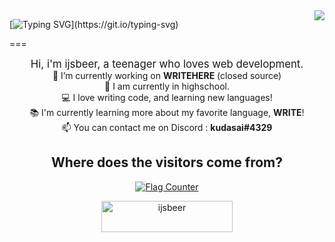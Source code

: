 <img align="right" src="https://visitor-badge.laobi.icu/badge?page_id=ijsbeerr">

[![Typing SVG](https://readme-typing-svg.herokuapp.com?font=Fira+Code&size=21&duration=6000&pause=1000&width=435&lines=Hello%2C+i'm+ijsbeer+and+i+%E2%99%A1+web+development.)](https://git.io/typing-svg)

===
<br>
<p align="center">
  <big>Hi, i'm ijsbeer, a teenager who loves web development.</big> 
  <br>
  🔭 I’m currently working on <b>WRITEHERE</b> (closed source)
  <br>
  🔬 I am currently in highschool.
  <br>
  💻 I love writing code, and learning new languages!
  <br>
  📚 I'm currently learning more about my favorite language, <b>WRITE</b>!
  <br>
  📫 You can contact me on Discord : <b>kudasai#4329</b>
</p>
<h2 align="center">Where does the visitors come from?</h2>
<p align="center">
<a href="https://info.flagcounter.com/Hngp"><img src="https://s01.flagcounter.com/count2/Hngp/bg_FFFFFF/txt_000000/border_CCCCCC/columns_3/maxflags_20/viewers_0/labels_0/pageviews_0/flags_0/percent_0/" alt="Flag Counter" border="0"></a></p>


<p align="center"><a align="center" href="https://www.buymeacoffee.com/ijsbeer"> <img align="center" src="https://cdn.buymeacoffee.com/buttons/v2/default-yellow.png" height="50" width="210" alt="ijsbeer" /></a></p>

